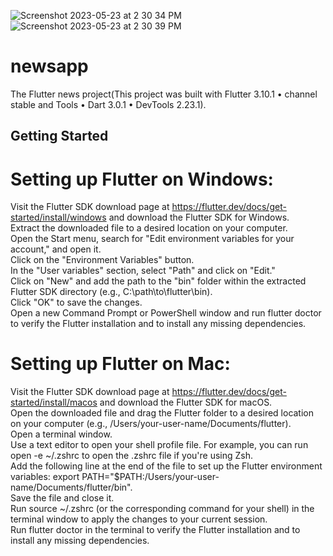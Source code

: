
![Screenshot 2023-05-23 at 2 30 34 PM](https://github.com/goldenal/news_app/assets/31850119/064ca6c0-aacd-402b-a05c-ab96605b9299)
![Screenshot 2023-05-23 at 2 30 39 PM](https://github.com/goldenal/news_app/assets/31850119/ff92ba5d-2382-4f32-8063-f1cbd961f200)


# newsapp

The Flutter news project(This project was built with Flutter 3.10.1 • channel stable  and Tools • Dart 3.0.1 • DevTools 2.23.1).

## Getting Started
# Setting up Flutter on Windows:

Visit the Flutter SDK download page at https://flutter.dev/docs/get-started/install/windows and download the Flutter SDK for Windows.<br>
Extract the downloaded file to a desired location on your computer.<br>
Open the Start menu, search for "Edit environment variables for your account," and open it.<br>
Click on the "Environment Variables" button.<br>
In the "User variables" section, select "Path" and click on "Edit."<br>
Click on "New" and add the path to the "bin" folder within the extracted Flutter SDK directory (e.g., C:\path\to\flutter\bin).<br>
Click "OK" to save the changes.<br>
Open a new Command Prompt or PowerShell window and run flutter doctor to verify the Flutter installation and to install any missing dependencies.<br>


# Setting up Flutter on Mac:

Visit the Flutter SDK download page at https://flutter.dev/docs/get-started/install/macos and download the Flutter SDK for macOS.<br>
Open the downloaded file and drag the Flutter folder to a desired location on your computer (e.g., /Users/your-user-name/Documents/flutter).<br>
Open a terminal window.<br>
Use a text editor to open your shell profile file. For example, you can run open -e ~/.zshrc to open the .zshrc file if you're using Zsh.<br>
Add the following line at the end of the file to set up the Flutter environment variables: export PATH="$PATH:/Users/your-user-name/Documents/flutter/bin".<br>
Save the file and close it.<br>
Run source ~/.zshrc (or the corresponding command for your shell) in the terminal window to apply the changes to your current session.<br>
Run flutter doctor in the terminal to verify the Flutter installation and to install any missing dependencies.<br>





